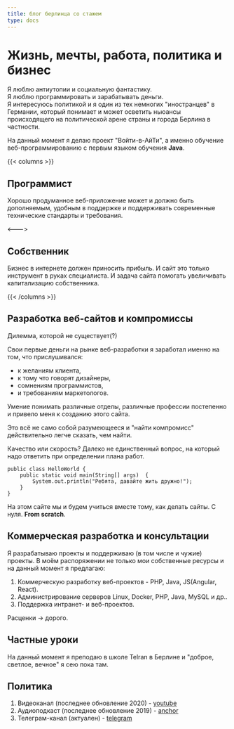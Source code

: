 ```yaml
---
title: блог берлинца со стажем
type: docs
---
```


# Жизнь, мечты, работа, политика и бизнес

Я люблю антиутопии и социальную фантастику.  
Я люблю программировать и зарабатывать деньги.  
Я интересуюсь политикой и я один из тех немногих "иностранцев" в Германии, который понимает и может осветить ньюансы происходящего на политической арене страны и города Берлина в частности. 

На данный момент я делаю проект "Войти-в-АйТи", а именно обучение веб-программированию с первым языком обучения **Java**.

{{< columns >}}

## Программист

Хорошо продуманное веб-приложение может и должно быть дополняемым, удобным в поддержке и поддерживать современные технические стандарты и требования.

<--->

## Собственник

Бизнес в интернете должен приносить прибыль. И сайт это только инструмент в руках специалиста. И задача сайта помогать увеличивать капитализацию собственника. 

{{< /columns >}}


## Разработка веб-сайтов и компромиссы

Дилемма, которой не существует(?)

Свои первые деньги на рынке веб-разработки я заработал именно на том, что прислушивался: 
* к желаниям клиента,
* к тому что говорят дизайнеры, 
* сомнениям программистов,
* и требованиям маркетологов.

Умение понимать различные отделы, различные профессии постепенно и привело меня к созданию этого сайта.

Это всё не само собой разумеющееся и "найти компромисс" действительно легче сказать, чем найти. 

Качество или скорость? Далеко не единственный вопрос, на который надо ответить при определении плана работ. 

```
public class HelloWorld { 
    public static void main(String[] args)  { 
        System.out.println("Ребята, давайте жить дружно!");
    }
} 
```

На этом сайте мы и будем учиться вместе тому, как делать сайты. С нуля.  **From scratch**.

## Коммерческая разработка и консультации

Я разрабатываю проекты и поддерживаю (в том числе и чужие) проекты. В моём распоряжении не только мои собственные ресурсы и на данный момент я предлагаю:
 1. Коммерческую разработку веб-проектов - PHP, Java, JS(Angular, React).
 2. Администрирование серверов Linux, Docker, PHP, Java, MySQL и др..
 3. Поддержка интранет- и веб-проектов. 
 
 Расценки -> дорого.

## Частные уроки

На данный момент я преподаю в школе Telran в Берлине и "доброе, светлое, вечное" я сею пока там. 

## Политика 

1. Видеоканал (последнее обновление 2020) - [youtube](https://www.youtube.com/user/andron13)
2. Аудиоподкаст (последнее обновление 2019) - [anchor](https://anchor.fm/vberline)
3. Телеграм-канал (актуален) - [telegram](https://t.me/deutschmitandron13)